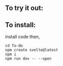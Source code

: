 ## To try it out: 

## To install:
install code then,
```
cd To-do
npm create svelte@latest
npm i
npm run dev -- --open
```
